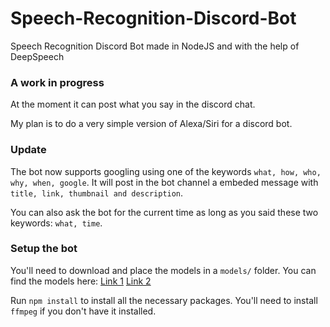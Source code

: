 # Speech-Recognition-Discord-Bot

Speech Recognition Discord Bot made in NodeJS and with the help of DeepSpeech

### A work in progress

At the moment it can post what you say in the discord chat.

My plan is to do a very simple version of Alexa/Siri for a discord bot.

### Update

The bot now supports googling using one of the keywords `what, how, who, why, when, google`. It will post in the bot channel
a embeded message with `title, link, thumbnail and description`.

You can also ask the bot for the current time as long as you said these two keywords: `what, time`.

### Setup the bot

You'll need to download and place the models in a `models/` folder.
You can find the models here:
[Link 1](https://github.com/mozilla/DeepSpeech/releases/download/v0.9.3/deepspeech-0.9.3-models.pbmm)
[Link 2](https://github.com/mozilla/DeepSpeech/releases/download/v0.9.3/deepspeech-0.9.3-models.scorer)

Run `npm install` to install all the necessary packages.
You'll need to install `ffmpeg` if you don't have it installed.
